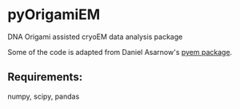 # pyOrigamiEM
DNA Origami assisted cryoEM data analysis package

Some of the code is adapted from Daniel Asarnow's [pyem package](https://github.com/asarnow/pyem).

## Requirements:

numpy, scipy, pandas
